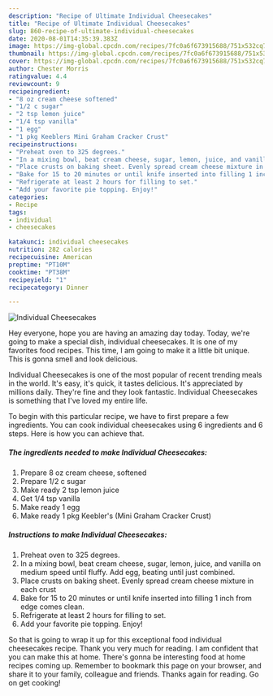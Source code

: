 ```yaml
---
description: "Recipe of Ultimate Individual Cheesecakes"
title: "Recipe of Ultimate Individual Cheesecakes"
slug: 860-recipe-of-ultimate-individual-cheesecakes
date: 2020-08-01T14:35:39.383Z
image: https://img-global.cpcdn.com/recipes/7fc0a6f673915688/751x532cq70/individual-cheesecakes-recipe-main-photo.jpg
thumbnail: https://img-global.cpcdn.com/recipes/7fc0a6f673915688/751x532cq70/individual-cheesecakes-recipe-main-photo.jpg
cover: https://img-global.cpcdn.com/recipes/7fc0a6f673915688/751x532cq70/individual-cheesecakes-recipe-main-photo.jpg
author: Chester Morris
ratingvalue: 4.4
reviewcount: 9
recipeingredient:
- "8 oz cream cheese softened"
- "1/2 c sugar"
- "2 tsp lemon juice"
- "1/4 tsp vanilla"
- "1 egg"
- "1 pkg Keeblers Mini Graham Cracker Crust"
recipeinstructions:
- "Preheat oven to 325 degrees."
- "In a mixing bowl, beat cream cheese, sugar, lemon, juice, and vanilla on medium speed until fluffy. Add egg, beating until just combined."
- "Place crusts on baking sheet. Evenly spread cream cheese mixture in each crust"
- "Bake for 15 to 20 minutes or until knife inserted into filling 1 inch from edge comes clean."
- "Refrigerate at least 2 hours for filling to set."
- "Add your favorite pie topping. Enjoy!"
categories:
- Recipe
tags:
- individual
- cheesecakes

katakunci: individual cheesecakes 
nutrition: 282 calories
recipecuisine: American
preptime: "PT10M"
cooktime: "PT38M"
recipeyield: "1"
recipecategory: Dinner

---
```



![Individual Cheesecakes](https://img-global.cpcdn.com/recipes/7fc0a6f673915688/751x532cq70/individual-cheesecakes-recipe-main-photo.jpg)

Hey everyone, hope you are having an amazing day today. Today, we're going to make a special dish, individual cheesecakes. It is one of my favorites food recipes. This time, I am going to make it a little bit unique. This is gonna smell and look delicious.

Individual Cheesecakes is one of the most popular of recent trending meals in the world. It's easy, it's quick, it tastes delicious. It's appreciated by millions daily. They're fine and they look fantastic. Individual Cheesecakes is something that I've loved my entire life.




To begin with this particular recipe, we have to first prepare a few ingredients. You can cook individual cheesecakes using 6 ingredients and 6 steps. Here is how you can achieve that.

<!--inarticleads1-->

##### The ingredients needed to make Individual Cheesecakes:

1. Prepare 8 oz cream cheese, softened
1. Prepare 1/2 c sugar
1. Make ready 2 tsp lemon juice
1. Get 1/4 tsp vanilla
1. Make ready 1 egg
1. Make ready 1 pkg Keebler&#39;s (Mini Graham Cracker Crust)




<!--inarticleads2-->

##### Instructions to make Individual Cheesecakes:

1. Preheat oven to 325 degrees.
1. In a mixing bowl, beat cream cheese, sugar, lemon, juice, and vanilla on medium speed until fluffy. Add egg, beating until just combined.
1. Place crusts on baking sheet. Evenly spread cream cheese mixture in each crust
1. Bake for 15 to 20 minutes or until knife inserted into filling 1 inch from edge comes clean.
1. Refrigerate at least 2 hours for filling to set.
1. Add your favorite pie topping. Enjoy!




So that is going to wrap it up for this exceptional food individual cheesecakes recipe. Thank you very much for reading. I am confident that you can make this at home. There's gonna be interesting food at home recipes coming up. Remember to bookmark this page on your browser, and share it to your family, colleague and friends. Thanks again for reading. Go on get cooking!
